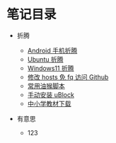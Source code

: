# 笔记目录

- 折腾

  - [Android 手机折腾](./article/android-z-turn.md)
  - [Ubuntu 折腾](./article/note-ubuntu-z-turn.md)
  - [Windows11 折腾](./article/note-windows-11-z-turn.md)
  - [修改 hosts 免 fq 访问 Github](./article/note-github-hosts.md)
  - [常用油猴脚本](./article/note-tampermonkey.md)
  - [手动安装 uBlock](./article/note-ublock-firefox.md)
  - [中小学教材下载](./article/note-textbook-download.md)

- 有意思
  - 123

